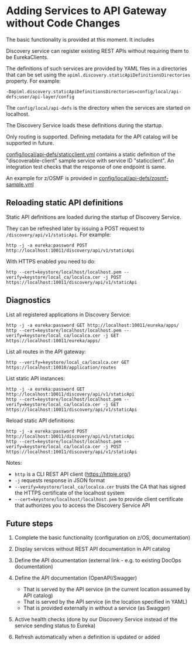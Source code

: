 # Adding Services to API Gateway without Code Changes

The basic functionality is provided at this moment. It includes 

Discovery service can register existing REST APIs without requiring them to be EurekaClients.

The definitions of such services are provided by YAML files in a directories that can be set using
the `apiml.discovery.staticApiDefinitionsDirectories` property. For example:

    -Dapiml.discovery.staticApiDefinitionsDirectories=config/local/api-defs;user/api-layer/config

The `config/local/api-defs` is the directory when the services are started on localhost.    

The Discovery Service loads these definitions during the startup.

Only routing is supported. Defining metadata for the API catalog will be supported in future.

[config/local/api-defs/staticclient.yml](/config/local/api-defs/staticclient.yml) contains a static definition of the "discoverable-client" sample service with service ID "staticclient". An integration test checks that the response of one endpoint is same.

An example for z/OSMF is provided in [config/local/api-defs/zosmf-sample.yml](/config/local/api-defs/zosmf-sample.yml_)

## Reloading static API definitions

Static API definitions are loaded during the startup of Discovery Service.

They can be refreshed later by issuing a POST request to `/discovery/api/v1/staticApi`. For example:

    http -j -a eureka:password POST http://localhost:10011/discovery/api/v1/staticApi

With HTTPS enabled you need to do:

    http --cert=keystore/localhost/localhost.pem --verify=keystore/local_ca/localca.cer -j POST https://localhost:10011/discovery/api/v1/staticApi


## Diagnostics

List all registered applications in Discovery Service:

    http -j -a eureka:password GET http://localhost:10011/eureka/apps/
    http --cert=keystore/localhost/localhost.pem --verify=keystore/local_ca/localca.cer -j GET https://localhost:10011/eureka/apps/

List all routes in the API gateway:

    http --verify=keystore/local_ca/localca.cer GET https://localhost:10010/application/routes

List static API instances:

    http -j -a eureka:password GET http://localhost:10011/discovery/api/v1/staticApi
    http --cert=keystore/localhost/localhost.pem --verify=keystore/local_ca/localca.cer -j GET https://localhost:10011/discovery/api/v1/staticApi

Reload static API definitions:
    
    http -j -a eureka:password POST http://localhost:10011/discovery/api/v1/staticApi
    http --cert=keystore/localhost/localhost.pem --verify=keystore/local_ca/localca.cer -j POST https://localhost:10011/discovery/api/v1/staticApi

Notes:
 * `http` is a CLI REST API client (https://httpie.org/)
 *  `-j` requests response in JSON format
 *  `--verify=keystore/local_ca/localca.cer` trusts the CA that has signed the HTTPS certificate of the localhost system
 *  `--cert=keystore/localhost/localhost.pem` to provide client certificate that authorizes you to access the Discovery Service API


## Future steps

1. Complete the basic functionality (configuration on z/OS, documentation)
2. Display services without REST API documentation in API catalog
3. Define the API documentation (external link - e.g. to existing DocOps documentation)
4. Define the API documentation (OpenAPI/Swagger) 

   * That is served by the API service (in the current location assumed by API catalog)
   * That is served by the API service (in the location specified in YAML)
   * That is provided externally in without a service (as Swagger)

5. Active health checks (done by our Discovery Service instead of the service sending status to Eureka)
6. Refresh automatically when a definition is updated or added

